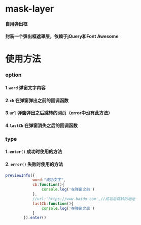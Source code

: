 # mask-layer
#### 自用弹出框
#### 封装一个弹出框遮罩层，依赖于jQuery和Font Awesome

# 使用方法

### option
#### 1.`word` 弹窗文字内容
#### 2.`cb` 在弹窗弹出之前的回调函数
#### 3.`url` 弹窗弹出之后跳转的网页（error中没有此方法）
#### 4.`lastCb` 在弹窗消失之后的回调函数

### type
#### 1. `enter()` 成功时使用的方法
#### 2. `error()` 失败时使用的方法
```javascript 
previewInfo({
            word:"成功文字",
            cb:function(){
                console.log('在弹窗之前')
            },
            //url:'https://www.baidu.com',//成功后跳转的地址
            lastCb:function(){
                console.log('在弹窗之后')
            }
        }).enter()
```
